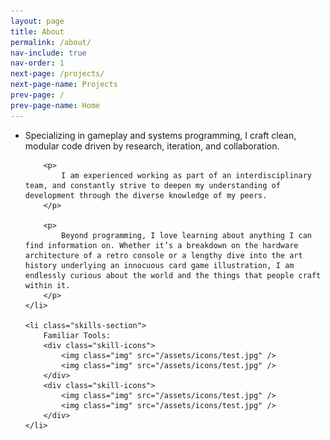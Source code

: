 ```yaml
---
layout: page
title: About
permalink: /about/
nav-include: true
nav-order: 1
next-page: /projects/
next-page-name: Projects
prev-page: /
prev-page-name: Home
---
```

<ul class="horizontal-list">
    <li>
        <p>
            Specializing in gameplay and systems programming, I craft clean, modular code driven by research, iteration, and collaboration. 
        </p>

        <p>
            I am experienced working as part of an interdisciplinary team, and constantly strive to deepen my understanding of development through the diverse knowledge of my peers. 
        </p>

        <p>
            Beyond programming, I love learning about anything I can find information on. Whether it’s a breakdown on the hardware architecture of a retro console or a lengthy dive into the art history underlying an innocuous card game illustration, I am endlessly curious about the world and the things that people craft within it.
        </p>
    </li>

    <li class="skills-section">
        Familiar Tools:
        <div class="skill-icons">
            <img class="img" src="/assets/icons/test.jpg" />
            <img class="img" src="/assets/icons/test.jpg" />
        </div>
        <div class="skill-icons">
            <img class="img" src="/assets/icons/test.jpg" />
            <img class="img" src="/assets/icons/test.jpg" />
        </div>
    </li>
</ul>